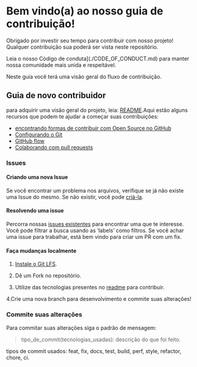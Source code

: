 # Bem vindo(a) ao nosso guia de contribuição!

Obrigado por investir seu tempo para contribuir com nosso projeto! Qualquer contribuição sua poderá ser vista neste repositório.

Leia o nosso Código de conduta](./CODE_OF_CONDUCT.md)  para manter nossa comunidade mais unida e respeitável.

Neste guia você terá uma visão geral do fluxo de contribuição.

## Guia de novo contribuidor

para adquirir uma visão geral do projeto, leia: [README](README.md).Aqui estão alguns recursos que podem te ajudar a começar suas contribuições:

- [encontrando formas de contribuir com Open Source no GitHub](https://docs.github.com/en/get-started/exploring-projects-on-github/finding-ways-to-contribute-to-open-source-on-github)
- [Configurando o Git](https://docs.github.com/en/get-started/quickstart/set-up-git)
- [GitHub flow](https://docs.github.com/en/get-started/quickstart/github-flow)
- [Colaborando com pull requests](https://docs.github.com/en/github/collaborating-with-pull-requests)

### Issues

#### Criando uma nova Issue

Se você encontrar um problema nos arquivos, verifique se já não existe uma Issue do mesmo. Se não existir, você pode [criá-la](https://github.com/fga-eps-mds/2022-2-Vambora/issues/new/choose). 

#### Resolvendo uma issue

Percorra nossas [issues existentes](https://github.com/fga-eps-mds/2022-2-Vambora/issues) para encontrar uma que te interesse. Você pode filtrar a busca usando as ‘labels’ como filtros. Se você achar uma issue para trabalhar, está bem vindo para criar um PR com um fix.

#### Faça mudanças localmente

1. [Instale o Git LFS](https://docs.github.com/en/github/managing-large-files/versioning-large-files/installing-git-large-file-storage).

2. Dê um Fork no repositório.

3. Utilize das tecnologias presentes no [readme](https://github.com/fga-eps-mds/2022-2-Vambora#tecnologias) para contribuir.

4.Crie uma nova branch para desenvolvimento e commite suas alterações!

### Commite suas alterações

Para commitar suas alterações siga o padrão de mensagem:
> tipo_de_commit(tecnologias_usadas): descrição do que foi feito.

tipos de commit usados: feat, fix, docs, test, build, perf, style, refactor, chore, ci.

